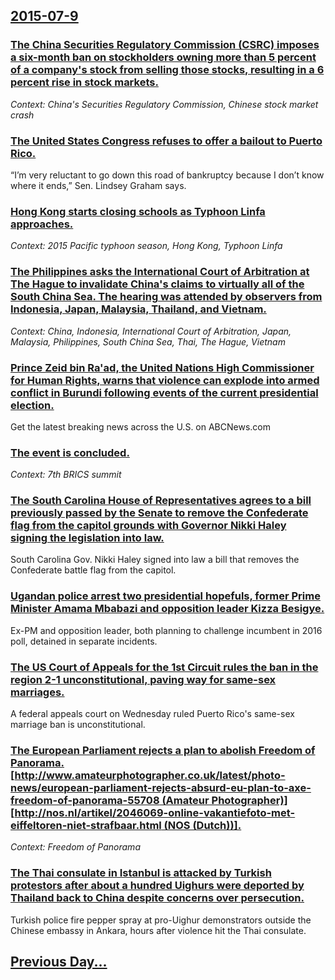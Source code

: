## [2015-07-9](/news/2015/07/9/index.md)

### [The China Securities Regulatory Commission (CSRC) imposes a six-month ban on stockholders owning more than 5 percent of a company's stock from selling those stocks, resulting in a 6 percent rise in stock markets. ](/news/2015/07/9/the-china-securities-regulatory-commission-csrc-imposes-a-six-month-ban-on-stockholders-owning-more-than-5-percent-of-a-company-s-stock-fr.md)
_Context: China's Securities Regulatory Commission, Chinese stock market crash_

### [The United States Congress refuses to offer a bailout to Puerto Rico. ](/news/2015/07/9/the-united-states-congress-refuses-to-offer-a-bailout-to-puerto-rico.md)
&ldquo;I&rsquo;m very reluctant to go down this road of bankruptcy because I don&rsquo;t know where it ends,&rdquo; Sen. Lindsey Graham says.

### [Hong Kong starts closing schools as Typhoon Linfa approaches. ](/news/2015/07/9/hong-kong-starts-closing-schools-as-typhoon-linfa-approaches.md)
_Context: 2015 Pacific typhoon season, Hong Kong, Typhoon Linfa_

### [The Philippines asks the International Court of Arbitration at The Hague to invalidate China's claims to virtually all of the South China Sea. The hearing was attended by observers from Indonesia, Japan, Malaysia, Thailand, and Vietnam. ](/news/2015/07/9/the-philippines-asks-the-international-court-of-arbitration-at-the-hague-to-invalidate-china-s-claims-to-virtually-all-of-the-south-china-se.md)
_Context: China, Indonesia, International Court of Arbitration, Japan, Malaysia, Philippines, South China Sea, Thai, The Hague, Vietnam_

### [Prince Zeid bin Ra'ad, the United Nations High Commissioner for Human Rights, warns that violence can explode into armed conflict in Burundi following events of the current presidential election. ](/news/2015/07/9/prince-zeid-bin-ra-ad-the-united-nations-high-commissioner-for-human-rights-warns-that-violence-can-explode-into-armed-conflict-in-burundi.md)
Get the latest breaking news across the U.S. on ABCNews.com

### [ The event is concluded. ](/news/2015/07/9/the-event-is-concluded.md)
_Context: 7th BRICS summit_

### [The South Carolina House of Representatives agrees to a bill previously passed by the Senate to remove the Confederate flag from the capitol grounds with Governor Nikki Haley signing the legislation into law. ](/news/2015/07/9/the-south-carolina-house-of-representatives-agrees-to-a-bill-previously-passed-by-the-senate-to-remove-the-confederate-flag-from-the-capitol.md)
South Carolina Gov. Nikki Haley signed into law a bill that removes the Confederate battle flag from the capitol.

### [Ugandan police arrest two presidential hopefuls, former Prime Minister Amama Mbabazi and opposition leader Kizza Besigye. ](/news/2015/07/9/ugandan-police-arrest-two-presidential-hopefuls-former-prime-minister-amama-mbabazi-and-opposition-leader-kizza-besigye.md)
Ex-PM and opposition leader, both planning to challenge incumbent in 2016 poll, detained in separate incidents.

### [The US Court of Appeals for the 1st Circuit rules the ban in the region 2-1 unconstitutional, paving way for same-sex marriages. ](/news/2015/07/9/the-us-court-of-appeals-for-the-1st-circuit-rules-the-ban-in-the-region-2a1-unconstitutional-paving-way-for-same-sex-marriages.md)
A federal appeals court on Wednesday ruled Puerto Rico&#039;s same-sex marriage ban is unconstitutional.

### [The European Parliament rejects a plan to abolish Freedom of Panorama. [http://www.amateurphotographer.co.uk/latest/photo-news/european-parliament-rejects-absurd-eu-plan-to-axe-freedom-of-panorama-55708 (Amateur Photographer)][http://nos.nl/artikel/2046069-online-vakantiefoto-met-eiffeltoren-niet-strafbaar.html (NOS (Dutch))].](/news/2015/07/9/the-european-parliament-rejects-a-plan-to-abolish-freedom-of-panorama-http-www-amateurphotographer-co-uk-latest-photo-news-european-parl.md)
_Context: Freedom of Panorama_

### [The Thai consulate in Istanbul is attacked by Turkish protestors after about a hundred Uighurs were deported by Thailand back to China despite concerns over persecution. ](/news/2015/07/9/the-thai-consulate-in-istanbul-is-attacked-by-turkish-protestors-after-about-a-hundred-uighurs-were-deported-by-thailand-back-to-china-despi.md)
Turkish police fire pepper spray at pro-Uighur demonstrators outside the Chinese embassy in Ankara, hours after violence hit the Thai consulate.

## [Previous Day...](/news/2015/07/8/index.md)


